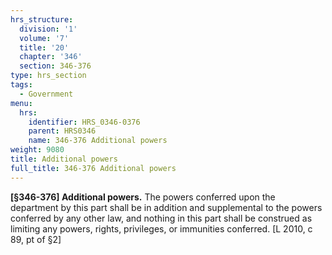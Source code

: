 ```yaml
---
hrs_structure:
  division: '1'
  volume: '7'
  title: '20'
  chapter: '346'
  section: 346-376
type: hrs_section
tags:
  - Government
menu:
  hrs:
    identifier: HRS_0346-0376
    parent: HRS0346
    name: 346-376 Additional powers
weight: 9080
title: Additional powers
full_title: 346-376 Additional powers
---
```

**[§346-376] Additional powers.** The powers conferred upon the department by this part shall be in addition and supplemental to the powers conferred by any other law, and nothing in this part shall be construed as limiting any powers, rights, privileges, or immunities conferred. [L 2010, c 89, pt of §2]